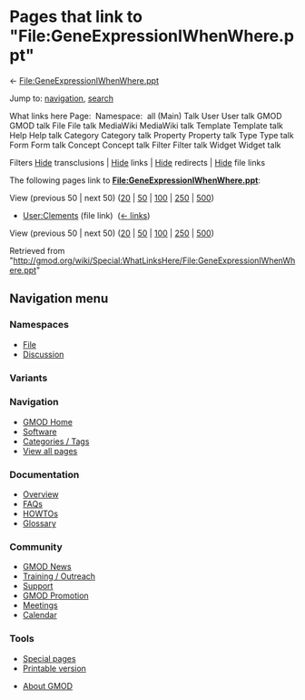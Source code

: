 <div id="mw-page-base" class="noprint">

</div>

<div id="mw-head-base" class="noprint">

</div>

<div id="content" class="mw-body" role="main">

<span id="top"></span>

<div id="mw-js-message" style="display:none;">

</div>



# <span dir="auto">Pages that link to "File:GeneExpressionIWhenWhere.ppt"</span>

<div id="bodyContent">

<div id="contentSub">

←
[File:GeneExpressionIWhenWhere.ppt](/wiki/File:GeneExpressionIWhenWhere.ppt "File:GeneExpressionIWhenWhere.ppt")

</div>

<div id="jump-to-nav" class="mw-jump">

Jump to: [navigation](#mw-navigation), [search](#p-search)

</div>

<div id="mw-content-text">

What links here Page:  Namespace:  all (Main) Talk User User talk GMOD
GMOD talk File File talk MediaWiki MediaWiki talk Template Template talk
Help Help talk Category Category talk Property Property talk Type Type
talk Form Form talk Concept Concept talk Filter Filter talk Widget
Widget talk

Filters
[Hide](/mediawiki/index.php?title=Special:WhatLinksHere/File:GeneExpressionIWhenWhere.ppt&hidetrans=1 "Special:WhatLinksHere/File:GeneExpressionIWhenWhere.ppt")
transclusions \|
[Hide](/mediawiki/index.php?title=Special:WhatLinksHere/File:GeneExpressionIWhenWhere.ppt&hidelinks=1 "Special:WhatLinksHere/File:GeneExpressionIWhenWhere.ppt")
links \|
[Hide](/mediawiki/index.php?title=Special:WhatLinksHere/File:GeneExpressionIWhenWhere.ppt&hideredirs=1 "Special:WhatLinksHere/File:GeneExpressionIWhenWhere.ppt")
redirects \|
[Hide](/mediawiki/index.php?title=Special:WhatLinksHere/File:GeneExpressionIWhenWhere.ppt&hideimages=1 "Special:WhatLinksHere/File:GeneExpressionIWhenWhere.ppt")
file links

The following pages link to
**[File:GeneExpressionIWhenWhere.ppt](/wiki/File:GeneExpressionIWhenWhere.ppt "File:GeneExpressionIWhenWhere.ppt")**:

View (previous 50 \| next 50)
([20](/mediawiki/index.php?title=Special:WhatLinksHere/File:GeneExpressionIWhenWhere.ppt&limit=20 "Special:WhatLinksHere/File:GeneExpressionIWhenWhere.ppt")
\|
[50](/mediawiki/index.php?title=Special:WhatLinksHere/File:GeneExpressionIWhenWhere.ppt&limit=50 "Special:WhatLinksHere/File:GeneExpressionIWhenWhere.ppt")
\|
[100](/mediawiki/index.php?title=Special:WhatLinksHere/File:GeneExpressionIWhenWhere.ppt&limit=100 "Special:WhatLinksHere/File:GeneExpressionIWhenWhere.ppt")
\|
[250](/mediawiki/index.php?title=Special:WhatLinksHere/File:GeneExpressionIWhenWhere.ppt&limit=250 "Special:WhatLinksHere/File:GeneExpressionIWhenWhere.ppt")
\|
[500](/mediawiki/index.php?title=Special:WhatLinksHere/File:GeneExpressionIWhenWhere.ppt&limit=500 "Special:WhatLinksHere/File:GeneExpressionIWhenWhere.ppt"))

- [User:Clements](/wiki/User:Clements "User:Clements") (file link) ‎
  <span class="mw-whatlinkshere-tools">([←
  links](/mediawiki/index.php?title=Special:WhatLinksHere&target=User%3AClements "Special:WhatLinksHere"))</span>

View (previous 50 \| next 50)
([20](/mediawiki/index.php?title=Special:WhatLinksHere/File:GeneExpressionIWhenWhere.ppt&limit=20 "Special:WhatLinksHere/File:GeneExpressionIWhenWhere.ppt")
\|
[50](/mediawiki/index.php?title=Special:WhatLinksHere/File:GeneExpressionIWhenWhere.ppt&limit=50 "Special:WhatLinksHere/File:GeneExpressionIWhenWhere.ppt")
\|
[100](/mediawiki/index.php?title=Special:WhatLinksHere/File:GeneExpressionIWhenWhere.ppt&limit=100 "Special:WhatLinksHere/File:GeneExpressionIWhenWhere.ppt")
\|
[250](/mediawiki/index.php?title=Special:WhatLinksHere/File:GeneExpressionIWhenWhere.ppt&limit=250 "Special:WhatLinksHere/File:GeneExpressionIWhenWhere.ppt")
\|
[500](/mediawiki/index.php?title=Special:WhatLinksHere/File:GeneExpressionIWhenWhere.ppt&limit=500 "Special:WhatLinksHere/File:GeneExpressionIWhenWhere.ppt"))

</div>

<div class="printfooter">

Retrieved from
"<http://gmod.org/wiki/Special:WhatLinksHere/File:GeneExpressionIWhenWhere.ppt>"

</div>

<div id="catlinks" class="catlinks catlinks-allhidden">

</div>

<div class="visualClear">

</div>

</div>

</div>

<div id="mw-navigation">

## Navigation menu

<div id="mw-head">



<div id="left-navigation">

<div id="p-namespaces" class="vectorTabs" role="navigation"
aria-labelledby="p-namespaces-label">

### Namespaces

- <span id="ca-nstab-image"><a href="/wiki/File:GeneExpressionIWhenWhere.ppt" accesskey="c"
  title="View the file page [c]">File</a></span>
- <span id="ca-talk"><a
  href="/mediawiki/index.php?title=File_talk:GeneExpressionIWhenWhere.ppt&amp;action=edit&amp;redlink=1"
  accesskey="t"
  title="Discussion about the content page [t]">Discussion</a></span>

</div>

<div id="p-variants" class="vectorMenu emptyPortlet" role="navigation"
aria-labelledby="p-variants-label">

### 

### Variants[](#)

<div class="menu">

</div>

</div>

</div>





</div>

</div>

</div>

<div id="mw-panel">

<div id="p-logo" role="banner">

<a href="/wiki/Main_Page"
style="background-image: url(http://gmod.org/images/GMOD-cogs.png);"
title="Visit the main page"></a>

</div>

<div id="p-Navigation" class="portal" role="navigation"
aria-labelledby="p-Navigation-label">

### Navigation

<div class="body">

- <span id="n-GMOD-Home">[GMOD Home](/wiki/Main_Page)</span>
- <span id="n-Software">[Software](/wiki/GMOD_Components)</span>
- <span id="n-Categories-.2F-Tags">[Categories /
  Tags](/wiki/Categories)</span>
- <span id="n-View-all-pages">[View all
  pages](/wiki/Special:AllPages)</span>

</div>

</div>

<div id="p-Documentation" class="portal" role="navigation"
aria-labelledby="p-Documentation-label">

### Documentation

<div class="body">

- <span id="n-Overview">[Overview](/wiki/Overview)</span>
- <span id="n-FAQs">[FAQs](/wiki/Category:FAQ)</span>
- <span id="n-HOWTOs">[HOWTOs](/wiki/Category:HOWTO)</span>
- <span id="n-Glossary">[Glossary](/wiki/Glossary)</span>

</div>

</div>

<div id="p-Community" class="portal" role="navigation"
aria-labelledby="p-Community-label">

### Community

<div class="body">

- <span id="n-GMOD-News">[GMOD News](/wiki/GMOD_News)</span>
- <span id="n-Training-.2F-Outreach">[Training /
  Outreach](/wiki/Training_and_Outreach)</span>
- <span id="n-Support">[Support](/wiki/Support)</span>
- <span id="n-GMOD-Promotion">[GMOD
  Promotion](/wiki/GMOD_Promotion)</span>
- <span id="n-Meetings">[Meetings](/wiki/Meetings)</span>
- <span id="n-Calendar">[Calendar](/wiki/Calendar)</span>

</div>

</div>

<div id="p-tb" class="portal" role="navigation"
aria-labelledby="p-tb-label">

### Tools

<div class="body">

- <span id="t-specialpages"><a href="/wiki/Special:SpecialPages" accesskey="q"
  title="A list of all special pages [q]">Special pages</a></span>
- <span id="t-print"><a
  href="/mediawiki/index.php?title=Special:WhatLinksHere/File:GeneExpressionIWhenWhere.ppt&amp;printable=yes"
  rel="alternate" accesskey="p"
  title="Printable version of this page [p]">Printable version</a></span>

</div>

</div>

</div>

</div>

<div id="footer" role="contentinfo">

- <span id="footer-places-about">[About
  GMOD](/wiki/GMOD:About "GMOD:About")</span>

<!-- -->






</div>
